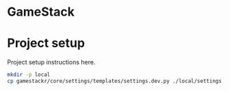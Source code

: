# GameStack

Project setup
=============

Project setup instructions here.

```bash
mkdir -p local
cp gamestackr/core/settings/templates/settings.dev.py ./local/settings.dev.py
```
